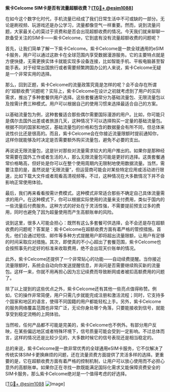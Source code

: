 **紫卡Celcome SIM卡是否有流量超额收费？[[TG💪+ @esim1088](https://t.me/s/esim1088)]**

在如今这个数字化时代，手机流量已经成了我们日常生活中不可或缺的一部分。无论是刷视频、玩游戏还是办公学习，流量都像空气一样重要。然而，说到流量问题，大家最关心的莫过于资费和是否会出现超额收费的情况。今天我们就来聊聊一款备受关注的SIM卡——紫卡Celcome，它到底有没有流量超额收费的问题呢？

首先，让我们简单了解一下紫卡Celcome。紫卡Celcome是一款全球通用的eSIM卡服务，用户可以通过这款卡在全球范围内享受数据漫游服务。它的主要特点就是方便快捷，无需更换实体卡就能实现多设备连接，比如智能手机、平板电脑甚至智能手表。对于经常出国旅行或者需要频繁跨国办公的人来说，紫卡Celcome无疑是一个非常实用的选择。

那么，回到正题，紫卡Celcome的流量政策究竟是怎样的呢？会不会存在所谓的“超额收费”问题呢？实际上，紫卡Celcome在设计之初就考虑到了用户的实际需求，推出了多种套餐供用户选择。这些套餐通常分为基础流量包、无限流量包以及按需计费三种模式。用户可以根据自己的使用习惯来选择最适合自己的方案。

以基础流量包为例，这种套餐适合那些偶尔需要国际漫游的用户。比如，你可能只是偶尔去国外出差或者旅游几天，这种情况下可以选择购买一定量的基础流量包。根据不同的国家和地区，基础流量包的价格和包含的数据量会有所不同，但总体来说性价比还是很高的。而且，紫卡Celcome会在你接近流量限额时提前通知你，这样你就能够及时决定是否需要额外购买流量包，避免不必要的支出。

再说说无限流量包，这是针对那些对流量需求较大的用户推出的。如果你是那种经常需要在国外工作或者生活的人，那么无限流量包可能是更好的选择。这类套餐通常价格略高，但好处是你可以在整个使用周期内无限制地使用数据流量。当然，需要注意的是，虽然说是“无限流量”，但运营商可能会对某些特定应用或活动进行限速，比如下载大文件或者观看高清视频等。不过，这种情况在大多数情况下并不会影响正常使用体验。

最后，我们再来看看按需计费模式。这种模式非常适合那些不确定自己具体流量需求的用户。在这种模式下，你可以根据实际使用的流量来支付费用，类似于国内的一些流量后付费服务。这种方式的好处在于灵活性强，不需要提前预支过多的费用，同时也避免了因为超量使用而产生高额账单的风险。

说到这里，很多人可能会担心：既然有这么多套餐可供选择，会不会还是存在超额收费的问题呢？答案是：紫卡Celcome在超额收费方面有着严格的管控措施。首先，他们会通过短信、邮件等多种方式提醒用户即将超出流量限额，让用户有足够的时间采取应对措施。其次，即使真的不小心超出了套餐范围，紫卡Celcome也会按照事先约定好的标准来收取费用，绝不会出现天价账单的情况。

此外，紫卡Celcome还提供了一个非常贴心的功能——自动续费提醒。当你接近流量限额时，系统会自动向你发送提醒信息，并询问是否需要继续购买新的流量包。这样一来，你就不用再担心因为忘记续费而导致断网或者被扣高额费用的问题了。

除了以上提到的这些优点之外，紫卡Celcome还有其他一些亮点值得称赞。例如，它的操作非常简便，用户只需几步就能完成注册和激活流程；同时，它支持多个国家和地区的语言，使得不同国籍的用户都能轻松上手。另外，紫卡Celcome的服务网络覆盖范围也非常广泛，无论你身处哪个角落，只要能接收到信号，就能享受到稳定流畅的上网体验。

当然啦，任何产品都不可能是完美的，紫卡Celcome也不例外。有部分用户反映，在某些偏远地区或者特殊环境下，信号质量可能会受到一定影响。不过总体而言，这样的情况还是比较少见的，大多数时候它的信号表现还是相当稳定的。

总的来说，紫卡Celcome是一款非常优秀的全球通用eSIM卡服务，它不仅解决了传统实体SIM卡更换麻烦的问题，还在流量资费方面提供了灵活多样的选择。更重要的是，它在超额收费方面有着严格的控制机制，让用户可以放心使用而不必担心意外的高额账单。如果你正在寻找一款既能满足国际化需求又能保障资费安全的SIM卡服务，那么紫卡Celcome绝对是一个值得考虑的好选择。

[[TG💪+ @esim1088](https://t.me/s/esim1088) ![Image](https://i.postimg.cc/4NQfJmqS/Snipaste-2025-05-13-00-14-12.png)]
